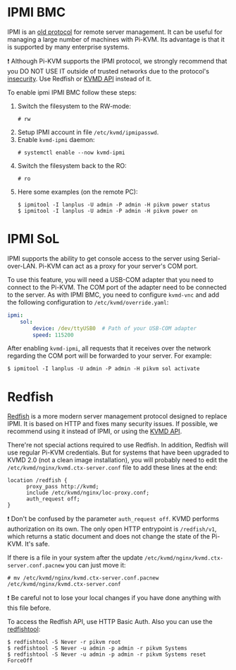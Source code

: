 # IPMI BMC
IPMI is an [old protocol](https://en.wikipedia.org/wiki/Intelligent_Platform_Management_Interface) for remote server management.
It can be useful for managing a large number of machines with Pi-KVM. Its advantage is that it is supported by many enterprise systems.

:exclamation: Although Pi-KVM supports the IPMI protocol, we strongly recommend that you DO NOT USE IT
outside of trusted networks due to the protocol's [insecurity](https://github.com/NitescuLucian/nliplace.com.blog.drafts). Use Redfish or [KVMD API](api.md) instead of it.

To enable ipmi IPMI BMC follow these steps:
1. Switch the filesystem to the RW-mode:
    ```
    # rw
    ```
2. Setup IPMI account in file `/etc/kvmd/ipmipasswd`.
3. Enable `kvmd-ipmi` daemon:
    ```
    # systemctl enable --now kvmd-ipmi
    ```
4. Switch the filesystem back to the RO:
    ```
    # ro
    ```
5. Here some examples (on the remote PC):
    ```
    $ ipmitool -I lanplus -U admin -P admin -H pikvm power status
    $ ipmitool -I lanplus -U admin -P admin -H pikvm power on
    ```
    
# IPMI SoL

IPMI supports the ability to get console access to the server using Serial-over-LAN. Pi-KVM can act as a proxy for your server's COM port.

To use this feature, you will need a USB-COM adapter that you need to connect to the Pi-KVM. The COM port of the adapter need to be connected to the server. As with IPMI BMC, you need to configure `kvmd-vnc` and add the following configuration to `/etc/kvmd/override.yaml`:

```yaml
ipmi:
    sol:
        device: /dev/ttyUSB0  # Path of your USB-COM adapter
        speed: 115200
```

After enabling `kvmd-ipmi`, all requests that it receives over the network regarding the COM port will be forwarded to your server. For example:

```
$ ipmitool -I lanplus -U admin -P admin -H pikvm sol activate
```

# Redfish
[Redfish](https://www.dmtf.org/standards/redfish) is a more modern server management protocol designed to replace IPMI.
It is based on HTTP and fixes many security issues. If possible, we recommend using it instead of IPMI, or using the [KVMD API](api.md).

There're not special actions required to use Redfish. In addition, Redfish will use regular Pi-KVM credentials.
But for systems that have been upgraded to KVMD 2.0 (not a clean image installation), you will probably need to edit
the `/etc/kvmd/nginx/kvmd.ctx-server.conf` file to add these lines at the end:

```nginx
location /redfish {
      proxy_pass http://kvmd;
      include /etc/kvmd/nginx/loc-proxy.conf;
      auth_request off;
}
```

:exclamation: Don't be confused by the parameter `auth_request off`. KVMD performs authorization on its own.
The only open HTTP entrypoint is `/redfish/v1`, which returns a static document and does not change the state of the Pi-KVM. It's safe.

If there is a file in your system after the update `/etc/kvmd/nginx/kvmd.ctx-server.conf.pacnew` you can just move it:

```
# mv /etc/kvmd/nginx/kvmd.ctx-server.conf.pacnew /etc/kvmd/nginx/kvmd.ctx-server.conf
```

:exclamation: Be careful not to lose your local changes if you have done anything with this file before.

To access the Redfish API, use HTTP Basic Auth. Also you can use the [redfishtool](https://github.com/DMTF/Redfishtool):

```
$ redfishtool -S Never -r pikvm root
$ redfishtool -S Never -u admin -p admin -r pikvm Systems
$ redfishtool -S Never -u admin -p admin -r pikvm Systems reset ForceOff
```
